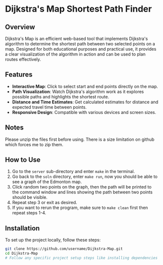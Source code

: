 # Dijkstra's Map Shortest Path Finder

## Overview
Dijkstra's Map is an efficient web-based tool that implements Dijkstra's algorithm to determine the shortest path between two selected points on a map. Designed for both educational purposes and practical use, it provides a clear visualization of the algorithm in action and can be used to plan routes effectively.

## Features
- **Interactive Map**: Click to select start and end points directly on the map.
- **Path Visualization**: Watch Dijkstra's algorithm work as it explores possible paths and highlights the shortest route.
- **Distance and Time Estimates**: Get calculated estimates for distance and expected travel time between points.
- **Responsive Design**: Compatible with various devices and screen sizes.

## Notes
Please unzip the files first before using. There is a size limitation on github which forces me to zip them.

## How to Use
1. Go to the `server` sub-directory and enter `make` in the terminal.
2. Go back to the `soln` directory, enter `make run`, now you should be able to see a graph of the Edmonton map.
3. Click random two points on the graph, then the path will be printed to the command window and lines showing the path between two points should be visible.
4. Repeat step 3 or exit as desired.
5. If you want to rerun the program, make sure to `make clean` first then repeat steps 1-4.

## Installation
To set up the project locally, follow these steps:
```bash
git clone https://github.com/username/Dijkstra-Map.git
cd Dijkstra-Map
# Follow any specific project setup steps like installing dependencies
